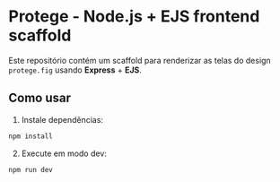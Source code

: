 # Protege - Node.js + EJS frontend scaffold


Este repositório contém um scaffold para renderizar as telas do design `protege.fig` usando **Express** + **EJS**.


## Como usar
1. Instale dependências:


```bash
npm install
```


2. Execute em modo dev:


```bash
npm run dev
```
